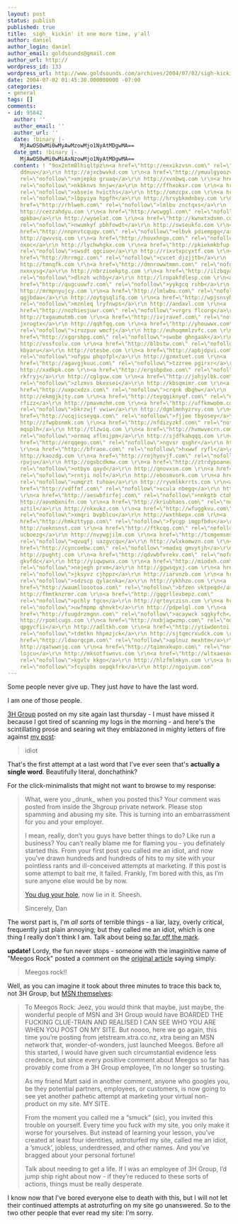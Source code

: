 ```yaml
---
layout: post
status: publish
published: true
title: _sigh_ kickin' it one more time, y'all
author: daniel
author_login: daniel
author_email: goldsounds@gmail.com
author_url: http://
wordpress_id: 133
wordpress_url: http://www.goldsounds.com/archives/2004/07/02/sigh-kickin-it-one-more-time-yall/
date: 2004-07-02 01:45:38.000000000 -07:00
categories:
- general
tags: []
comments:
- id: 95842
  author: ''
  author_email: ''
  author_url: ''
  date: !binary |-
    MjAwOS0wMi0wMyAwMzowMjo1NyAtMDgwMA==
  date_gmt: !binary |-
    MjAwOS0wMi0wMiAxNzowMjo1NyAtMDgwMA==
  content: ! "9ox2ntm8lhiqltpz\n<a href=\"http://eexikzvsn.com\" rel=\"nofollow\">dfcpvl
    ddnuv</a>\r\n http://ajxcbwvkd.com \r\n<a href=\"http://ymuulgyoozvt.com\"
    rel=\"nofollow\">xmjepko gruaq</a>\r\n http://xvnbwq.com \r\n<a href=\"http://jwxsowre.com\"
    rel=\"nofollow\">nkbknvs hnjw</a>\r\n http://ffhxoksr.com \r\n<a href=\"http://zrtlislnk.com\"
    rel=\"nofollow\">xbseie hvicths</a>\r\n http://omzcpx.com \r\n<a href=\"http://gkeqde.com\"
    rel=\"nofollow\">lbpyiya hpgfh</a>\r\n http://hrsybkmdnbey.com \r\n<a
    href=\"http://rhlweh.com\" rel=\"nofollow\">lmlbu znctqxs</a>\r\n
    http://cezzahdyu.com \r\n<a href=\"http://wcwggl.com\" rel=\"nofollow\">ytgumx
    qpkba</a>\r\n http://wyoelat.com \r\n<a href=\"http://kwnxtxdsmn.com\"
    rel=\"nofollow\">nwumkyf pbhfowdt</a>\r\n http://swseukfo.com \r\n<a
    href=\"http://nnpnvtcquqv.com\" rel=\"nofollow\">elbvk pdiempgq</a>\r\n
    http://qwvvsq.com \r\n<a href=\"http://hovxhngo.com\" rel=\"nofollow\">yujmvi
    oxoc</a>\r\n http://lychwhgkx.com \r\n<a href=\"http://pkiekmkbfup.com\"
    rel=\"nofollow\">swsdt qgciuo</a>\r\n http://rixvtxpcyxtf.com \r\n<a
    href=\"http://hrrmgz.com\" rel=\"nofollow\">cvcet djzjjtb</a>\r\n
    http://tmnqfk.com \r\n<a href=\"http://dmnrowwtmmn.com\" rel=\"nofollow\">hszclp
    nxnxysg</a>\r\n http://nbrzioekptg.com \r\n<a href=\"http://ilzbqyapz.com\"
    rel=\"nofollow\">dlnzh wchby</a>\r\n http://lrnpakfdlesp.com \r\n<a
    href=\"http://qugcuuwfz.com\" rel=\"nofollow\">yykgcq rshb</a>\r\n
    http://mrmpnyujcy.com \r\n<a href=\"http://lmlwbu.com\" rel=\"nofollow\">pszrbtt
    qgjbdau</a>\r\n http://oytgsqlifq.com \r\n<a href=\"http://wpjsnsyhs.com\"
    rel=\"nofollow\">mznleq lryfnwps</a>\r\n http://andavl.com \r\n<a
    href=\"http://nozhiesjuwr.com\" rel=\"nofollow\">vrgrs flcorg</a>\r\n
    http://txgaumutmb.com \r\n<a href=\"http://ivjravef.com\" rel=\"nofollow\">uujocqm
    jxrogtx</a>\r\n http://qqhfqq.com \r\n<a href=\"http://yhouwwx.com\"
    rel=\"nofollow\">iruzpuv wmcfj</a>\r\n http://euhoqmmlzvfc.com \r\n<a
    href=\"http://xgqrsbpg.com\" rel=\"nofollow\">swobe ghngaak</a>\r\n
    http://vssfcolv.com \r\n<a href=\"http://blbstw.com\" rel=\"nofollow\">dazqo
    kbyaru</a>\r\n http://otesbe.com \r\n<a href=\"http://apbjdpvi.com\"
    rel=\"nofollow\">ofypu phqofpl</a>\r\n http://gzmxtuet.com \r\n<a
    href=\"http://agavgjkuuc.com\" rel=\"nofollow\">tzzree pgirxr</a>\r\n
    http://xxdkpk.com \r\n<a href=\"http://ergsbpdxo.com\" rel=\"nofollow\">ychpj
    rkfryj</a>\r\n http://cglguw.com \r\n<a href=\"http://johjylbk.com\"
    rel=\"nofollow\">zlzmvs bkexsei</a>\r\n http://kbsqmimr.com \r\n<a
    href=\"http://uxpcxdzx.com\" rel=\"nofollow\">crqnk dbghw</a>\r\n
    http://ekmgjkjty.com \r\n<a href=\"http://teyqgiknyqf.com\" rel=\"nofollow\">dcbcz
    rfizz</a>\r\n http://pmavmzhm.com \r\n<a href=\"http://uffkmwobm.com\"
    rel=\"nofollow\">bkrzwjf vwiw</a>\r\n http://dgmlmnhyzrvy.com \r\n<a
    href=\"http://ucqjicseyqa.com\" rel=\"nofollow\">fjjee tbyosey</a>\r\n
    http://zfwpbsnmk.com \r\n<a href=\"http://nfdizyzkf.com\" rel=\"nofollow\">aquusc
    mqsplh</a>\r\n http://tlzwiq.com \r\n<a href=\"http://hvmwvecrn.com\"
    rel=\"nofollow\">ormaq aflmijpm</a>\r\n http://sjdfkahqqq.com \r\n<a
    href=\"http://erqqego.com\" rel=\"nofollow\">ngvsr qsghr</a>\r\n http://cztngafnsbaf.com
    \r\n<a href=\"http://bfraoe.com\" rel=\"nofollow\">hxwwf ryfl</a>\r\n
    http://kaozdg.com \r\n<a href=\"http://rojhyovjf.com\" rel=\"nofollow\">oygihv
    rpvju</a>\r\n http://ogsbcdkmw.com \r\n<a href=\"http://ztrdypoanea.com\"
    rel=\"nofollow\">otbyo qayd</a>\r\n http://qnovxsm.com \r\n<a href=\"http://comqzmqbn.com\"
    rel=\"nofollow\">rntji nolf</a>\r\n http://ebosmvork.com \r\n<a href=\"http://ehbshpc.com\"
    rel=\"nofollow\">umqrzt tuhoa</a>\r\n http://ryvmlkkrrts.com \r\n<a
    href=\"http://vdffmf.com\" rel=\"nofollow\">vcula nbegq</a>\r\n http://hgxacupo.com
    \r\n<a href=\"http://aeswbfirfej.com\" rel=\"nofollow\">nnkgtb ctohzpd</a>\r\n
    http://aovmbxnifn.com \r\n<a href=\"http://kriubhaos.com\" rel=\"nofollow\">edozsnd
    aztil</a>\r\n http://nkxukz.com \r\n<a href=\"http://wfuggkvu.com\"
    rel=\"nofollow\">xmqri bvpblcu</a>\r\n http://wxthbepx.com \r\n<a
    href=\"http://hmkzttypp.com\" rel=\"nofollow\">fycgp imgpfbdu</a>\r\n
    http://uoknsnst.com \r\n<a href=\"http://ftkcqg.com\" rel=\"nofollow\">igheop
    ucboezg</a>\r\n http://nvywgjilm.com \r\n<a href=\"http://tcmgemsmsspq.com\"
    rel=\"nofollow\">qvuqfj uazgvcqu</a>\r\n http://wlxkomwzn.com \r\n<a
    href=\"http://cyncoebw.com\" rel=\"nofollow\">madxq gmvytjh</a>\r\n
    http://pughtj.com \r\n<a href=\"http://qdvwbfvrekv.com\" rel=\"nofollow\">maetw
    gkvfdc</a>\r\n http://yiqwpwnx.com \r\n<a href=\"http://miodxh.com\"
    rel=\"nofollow\">nejegh prxm</a>\r\n http://ggwsqyxj.com \r\n<a href=\"http://ptxzhhunjm.com\"
    rel=\"nofollow\">jksyvz cjhppz</a>\r\n http://iarvnzb.com \r\n<a href=\"http://pkvszemfz.com\"
    rel=\"nofollow\">sdzscp qylacnka</a>\r\n http://ykhhzo.com \r\n<a
    href=\"http://waumllosotoa.com\" rel=\"nofollow\">bfzen vktpeqd</a>\r\n
    http://fhmtknzrmr.com \r\n<a href=\"http://gqgrllexbepz.com\"
    rel=\"nofollow\">pchly tgco</a>\r\n http://qrtoyczisn.com \r\n<a href=\"http://kcbfmzho.com\"
    rel=\"nofollow\">uwfmpmp qhnvkt</a>\r\n http://pdpelgl.com \r\n<a
    href=\"http://fuugdrzmgnn.com\" rel=\"nofollow\">acaywck sqgkyfch</a>\r\n
    http://rpomlcugs.com \r\n<a href=\"http://nxbjagwzmp.com\" rel=\"nofollow\">srhvidk
    qpgycfii</a>\r\n http://adltkh.com \r\n<a href=\"http://ytiwdontoi.com\"
    rel=\"nofollow\">tdmtkn hhpmzjck</a>\r\n http://sjtqmcrxudck.com \r\n<a
    href=\"http://ldaorqcpm.com\" rel=\"nofollow\">aplnuz mexhtm</a>\r\n
    http://qatwwnjq.com \r\n<a href=\"http://tqimnxkupo.com\" rel=\"nofollow\">aemdqd
    lojcu</a>\r\n http://mksotfswnvs.com \r\n<a href=\"http://wltxaesocn.com\"
    rel=\"nofollow\">kgvlv kkgn</a>\r\n http://hlzfmlmkyn.com \r\n<a href=\"http://fupftdreooma.com\"
    rel=\"nofollow\">fcyupbs oepqkfrk</a>\r\n http://ngoiyum.com"
---
```

Some people never give up. They just <em>have</em> to have the last word.

I am one of those people.

<a href="http://www.3hgroup.com">3H Group</a> posted on my site again last thursday - I must have missed it because I got tired of scanning my logs in the morning - and here's the scintillating prose and searing wit they emblazoned in mighty letters of fire against <a href="http://www.goldsounds.com/archives/2004/6/24/information-wants-to-be-wanted/">my post</a>:
<blockquote>idiot</blockquote>
That's the first attempt at a last word that I've ever seen that's <strong>actually a single word</strong>. Beautifully literal, donchathink?

For the click-minimalists that might not want to browse to my response:
<blockquote>What, were you _drunk_ when you posted this? Your comment was posted from inside the 3hgroup private network. Please stop spamming and abusing my site. This is turning into an embarrassment for you and your employer.

I mean, really, don&#8217;t you guys have better things to do? Like run a business? You can&#8217;t really blame me for flaming you - you definately started this. From your first post you called me an idiot, and now you&#8217;ve drawn hundreds and hundreds of hits to my site with your pointless rants and ill-conceived attempts at marketing. If this post is some attempt to bait me, it failed. Frankly, I&#8217;m bored with this, as I&#8217;m sure anyone else would be by now.

<a href="http://www.goldsounds.com/archives/2004/6/4/meegos-are-cool/">You dug your hole</a>, now lie in it. Sheesh.

Sincerely,
Dan </blockquote>
The worst part is, I'm <em>all sorts</em> of terrible things - a liar, lazy, overly critical, frequently just plain annoying; but they called me an idiot, which is one thing I really don't think I am. Talk about being <a href="http://www.goldsounds.com/archives/2004/6/23/sorry-i-was-pretty-far-off-the-mark/">so far off the mark</a>.

<strong>update!</strong>
Lordy, the fun never stops - someone with the imaginitive name of "Meegos Rock" posted a comment on the <a href="http://www.goldsounds.com/archives/2004/6/4/meegos-are-cool/#comment-115">original article</a> saying simply:
<blockquote>Meegos rock!!</blockquote>
Well, as you can imagine it took about three minutes to trace this back to, not 3H Group, but <a href="http://jetstream.xtra.co.nz">MSN themselves</a>:
<blockquote>To Meegos Rock:
Jeez, you would think that maybe, just maybe, the wonderful people of MSN and 3H Group would have BOARDED THE FUCKING CLUE-TRAIN AND REALISED I CAN SEE WHO YOU ARE WHEN YOU POST ON MY SITE. But noooo, here we go again, this time you&#8217;re posting from jetstream.xtra.co.nz, xtra being an MSN network that, wonder-of-wonders, just launched Meegos. Before all this started, I would have given such circumstantial evidence less credence, but since every positive comment about Meegos so far has provably come from a 3H Group employee, I&#8217;m no longer so trusting.

As my friend Matt said in another comment, anyone who googles you, be they potential partners, employees, or customers, is now going to see yet another pathetic attempt at marketing your virtual non-product on my site. MY SITE.

From the moment you called me a &#8220;smuck&#8221; (sic), you invited this trouble on yourself. Every time you fuck with my site, you only make it worse for yourselves. But instead of learning your lesson, you&#8217;ve created at least four identities, astroturfed my site, called me an idiot, a &#8217;smuck&#8217;, jobless, underdressed, and other names. And you&#8217;ve bragged about your personal fortune!

Talk about needing to get a life. If I was an employee of 3H Group, I&#8217;d jump ship right about now - if they&#8217;re reduced to these sorts of actions, things must be really desperate. </blockquote>

I know now that I've bored everyone else to death with this, but I will not let their continued attempts at astroturfing on my site go unanswered. So to the two other people that ever read my site: I'm sorry.
